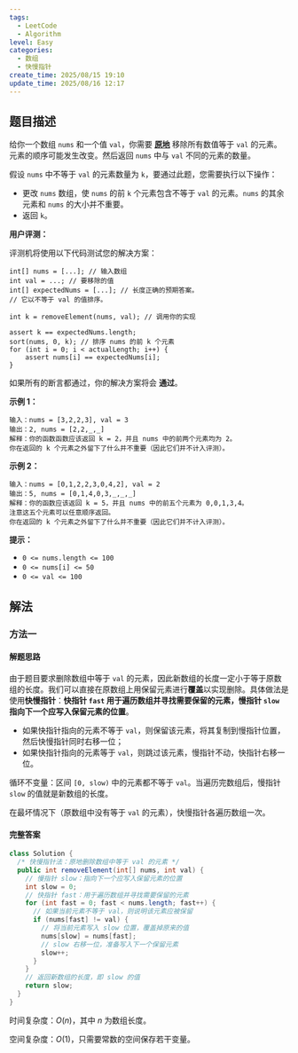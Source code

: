 ```yaml
---
tags:
  - LeetCode
  - Algorithm
level: Easy
categories:
  - 数组
  - 快慢指针
create_time: 2025/08/15 19:10
update_time: 2025/08/16 12:17
---
```


## 题目描述

给你一个数组 `nums` 和一个值 `val`，你需要 **[原地](https://baike.baidu.com/item/%E5%8E%9F%E5%9C%B0%E7%AE%97%E6%B3%95)** 移除所有数值等于 `val` 的元素。元素的顺序可能发生改变。然后返回 `nums` 中与 `val` 不同的元素的数量。

假设 `nums` 中不等于 `val` 的元素数量为 `k`，要通过此题，您需要执行以下操作：

- 更改 `nums` 数组，使 `nums` 的前 `k` 个元素包含不等于 `val` 的元素。`nums` 的其余元素和 `nums` 的大小并不重要。
- 返回 `k`。

**用户评测：**

评测机将使用以下代码测试您的解决方案：

```text
int[] nums = [...]; // 输入数组
int val = ...; // 要移除的值
int[] expectedNums = [...]; // 长度正确的预期答案。
// 它以不等于 val 的值排序。

int k = removeElement(nums, val); // 调用你的实现

assert k == expectedNums.length;
sort(nums, 0, k); // 排序 nums 的前 k 个元素
for (int i = 0; i < actualLength; i++) {
    assert nums[i] == expectedNums[i];
}
```

如果所有的断言都通过，你的解决方案将会 **通过**。

**示例 1：**

```text
输入：nums = [3,2,2,3], val = 3
输出：2, nums = [2,2,_,_]
解释：你的函数函数应该返回 k = 2，并且 nums 中的前两个元素均为 2。
你在返回的 k 个元素之外留下了什么并不重要（因此它们并不计入评测）。
```

**示例 2：**

```text
输入：nums = [0,1,2,2,3,0,4,2], val = 2
输出：5, nums = [0,1,4,0,3,_,_,_]
解释：你的函数应该返回 k = 5，并且 nums 中的前五个元素为 0,0,1,3,4。
注意这五个元素可以任意顺序返回。
你在返回的 k 个元素之外留下了什么并不重要（因此它们并不计入评测）。
```

**提示：**

- `0 <= nums.length <= 100`
- `0 <= nums[i] <= 50`
- `0 <= val <= 100`

## 解法

### 方法一

#### 解题思路

由于题目要求删除数组中等于 `val` 的元素，因此新数组的长度一定小于等于原数组的长度。我们可以直接在原数组上用保留元素进行**覆盖**以实现删除。具体做法是使用**快慢指针**：**快指针 `fast` 用于遍历数组并寻找需要保留的元素，慢指针 `slow` 指向下一个应写入保留元素的位置**。

- 如果快指针指向的元素不等于 `val`，则保留该元素，将其复制到慢指针位置，然后快慢指针同时右移一位；
- 如果快指针指向的元素等于 `val`，则跳过该元素，慢指针不动，快指针右移一位。

循环不变量：区间 `[0, slow)` 中的元素都不等于 `val`。当遍历完数组后，慢指针 `slow` 的值就是新数组的长度。

在最坏情况下（原数组中没有等于 `val` 的元素），快慢指针各遍历数组一次。

#### 完整答案

```java
class Solution {
  /* 快慢指针法：原地删除数组中等于 val 的元素 */
  public int removeElement(int[] nums, int val) {
    // 慢指针 slow：指向下一个应写入保留元素的位置
    int slow = 0;
    // 快指针 fast：用于遍历数组并寻找需要保留的元素
    for (int fast = 0; fast < nums.length; fast++) {
      // 如果当前元素不等于 val，则说明该元素应被保留
      if (nums[fast] != val) {
        // 将当前元素写入 slow 位置，覆盖掉原来的值
        nums[slow] = nums[fast];
        // slow 右移一位，准备写入下一个保留元素
        slow++;
      }
    }
    // 返回新数组的长度，即 slow 的值
    return slow;
  }
}
```

时间复杂度：$O(n)$，其中 $n$ 为数组长度。

空间复杂度：$O(1)$，只需要常数的空间保存若干变量。
